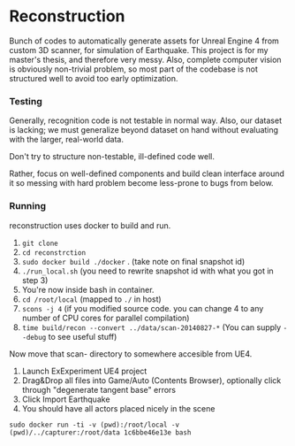 # Reconstruction #

Bunch of codes to automatically generate assets for Unreal Engine 4 from custom 3D scanner, for simulation of Earthquake. This project is for my master's thesis, and therefore very messy. Also, complete computer vision is
obviously non-trivial problem, so most part of the codebase is not structured well to avoid too early optimization.

### Testing ###
Generally, recognition code is not testable in normal way.
Also, our dataset is lacking; we must generalize beyond dataset on hand without evaluating with the larger, real-world data.

Don't try to structure non-testable, ill-defined code well.

Rather, focus on well-defined components and build clean interface around it so messing with hard problem become less-prone to bugs from below.


### Running ###
reconstruction uses docker to build and run.

1. `git clone`
2. `cd reconstrction`
3. `sudo docker build ./docker` . (take note on final snapshot id)
4. `./run_local.sh` (you need to rewrite snapshot id with what you got in step 3)
5. You're now inside bash in container.
6. `cd /root/local` (mapped to `./` in host)
7. `scons -j 4` (if you modified source code. you can change 4 to any number of CPU cores for parallel compilation)
8. `time build/recon --convert ../data/scan-20140827-*`
(You can supply `--debug` to see useful stuff)

Now move that scan- directory to somewhere accesible from UE4.

1. Launch ExExperiment UE4 project
2. Drag&Drop all files into Game/Auto (Contents Browser), optionally click through "degenerate tangent base" errors
3. Click Import Earthquake
4. You should have all actors placed nicely in the scene


```
sudo docker run -ti -v (pwd):/root/local -v (pwd)/../capturer:/root/data 1c6bbe46e13e bash
```
